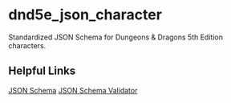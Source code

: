 # dnd5e_json_character
Standardized JSON Schema for Dungeons &amp; Dragons 5th Edition characters.

## Helpful Links
[JSON Schema](https://json-schema.org/)
[JSON Schema Validator](https://www.jsonschemavalidator.net/)
